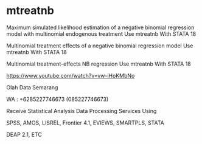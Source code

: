 # mtreatnb
Maximum simulated likelihood estimation of a negative binomial regression model with multinomial endogenous treatment Use mtreatnb With STATA 18

Multinomial treatment effects of a negative binomial regression model Use mtreatnb With STATA 18

Multinomial treatment-effects NB regression Use mtreatnb With STATA 18

https://www.youtube.com/watch?v=vw-iHoKMbNo

Olah Data Semarang

WA : +6285227746673 (085227746673)

Receive Statistical Analysis Data Processing Services Using

SPSS, AMOS, LISREL, Frontier 4.1, EVIEWS, SMARTPLS, STATA

DEAP 2.1, ETC
